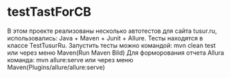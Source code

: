 # testTastForCB
В этом проекте реализованы несколько автотестов для сайта tusur.ru, использовались: Java + Maven + Junit + Allure.
Тесты находятся в классе TestTusurRu.
Запустить тесты можно командой: mvn clean test или через меню Maven(Run Maven Bild)
Для форморования отчета Allura команда: mvn allure:serve или через меню Maven(Plugins/allure/allure:serve)
